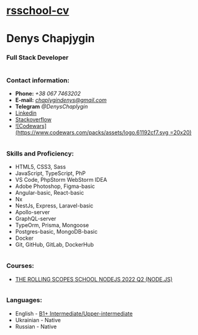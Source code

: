 # [rsschool-cv](https://chaplygindenys.github.io/rsschool-cv/cv)

# Denys Chapjygin

### Full Stack Developer

```

```

### Contact information:

- **Phone:** _+38 067 7463202_
- **E-mail:** *chaplygindenys@gmail.com*
- **Telegram** _@DenysChaplygin_
- [Linkedin](https://www.linkedin.com/in/denis-chaplygin-a1590b10a/)
- [Stackoverflow](https://stackoverflow.com/users/19792103/denys-chaplygin)
- [![Codewars](https://www.codewars.com/packs/assets/logo.61192cf7.svg =20x20)](https://www.codewars.com/users/Chaplygindenys)

```

```

### Skills and Proficiency:

- HTML5, CSS3, Sass
- JavaScript, TypeScript, PhP
- VS Code, PhpStorm WebStorm IDEA
- Adobe Photoshop, Figma-basic
- Angular-basic, React-basic
- Nx
- NestJs, Express, Laravel-basic
- Apollo-server
- GraphQL-server
- TypeOrm, Prisma, Mongoose
- Postgres-basic, MongoDB-basic
- Docker
- Git, GitHub, GitLab, DockerHub

```

```

### Courses:

- [ THE ROLLING SCOPES SCHOOL NODEJS 2022 Q2 (NODE.JS)](https://app.rs.school/certificate/63wd76ib)

```

```

### Languages:

- English - [B1+ Intermediate/Upper-intermediate ](https://drive.google.com/file/d/1XWJ_13tZH-h4a3W13rtdYOUSxGP1AR1o/view?usp=sharing)
- Ukrainian - Native
- Russian - Native

```

```
